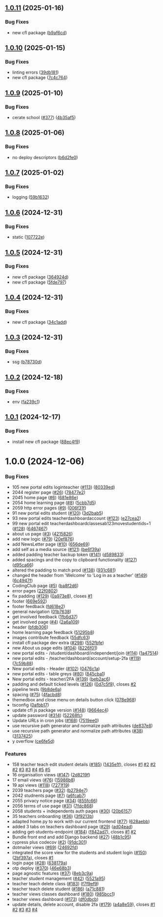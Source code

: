 ## [1.0.11](https://github.com/ocadotechnology/codeforlife-portal-backend/compare/v1.0.10...v1.0.11) (2025-01-16)


### Bug Fixes

* new cfl package ([b9af6cd](https://github.com/ocadotechnology/codeforlife-portal-backend/commit/b9af6cdabecac29c137a97654baa7207acb2d1aa))

## [1.0.10](https://github.com/ocadotechnology/codeforlife-portal-backend/compare/v1.0.9...v1.0.10) (2025-01-15)


### Bug Fixes

* linting errors ([39db181](https://github.com/ocadotechnology/codeforlife-portal-backend/commit/39db18195c624db96e75d797525c83030ba37125))
* new cfl package ([7c4c764](https://github.com/ocadotechnology/codeforlife-portal-backend/commit/7c4c7647a29da07e33b165e70c7053b8b3f9be93))

## [1.0.9](https://github.com/ocadotechnology/codeforlife-portal-backend/compare/v1.0.8...v1.0.9) (2025-01-10)


### Bug Fixes

* cerate school ([#377](https://github.com/ocadotechnology/codeforlife-portal-backend/issues/377)) ([4b35af5](https://github.com/ocadotechnology/codeforlife-portal-backend/commit/4b35af5a4aaddfeb970198fb166e52964c0129d0))

## [1.0.8](https://github.com/ocadotechnology/codeforlife-portal-backend/compare/v1.0.7...v1.0.8) (2025-01-06)


### Bug Fixes

* no deploy descriptors ([b6d2fe0](https://github.com/ocadotechnology/codeforlife-portal-backend/commit/b6d2fe0551600093f84c2394f3c7e95386f609bc))

## [1.0.7](https://github.com/ocadotechnology/codeforlife-portal-backend/compare/v1.0.6...v1.0.7) (2025-01-02)


### Bug Fixes

* logging ([59b1632](https://github.com/ocadotechnology/codeforlife-portal-backend/commit/59b1632b4313d44a5a6421920e2e8d9f9b547610))

## [1.0.6](https://github.com/ocadotechnology/codeforlife-portal-backend/compare/v1.0.5...v1.0.6) (2024-12-31)


### Bug Fixes

* static ([107722e](https://github.com/ocadotechnology/codeforlife-portal-backend/commit/107722ebb2eb40c1af529b825ec29593ac80d910))

## [1.0.5](https://github.com/ocadotechnology/codeforlife-portal-backend/compare/v1.0.4...v1.0.5) (2024-12-31)


### Bug Fixes

* new cfl package ([364924d](https://github.com/ocadotechnology/codeforlife-portal-backend/commit/364924d3442c46767e9bff25c888d1530b6963f7))
* new cfl package ([5fde797](https://github.com/ocadotechnology/codeforlife-portal-backend/commit/5fde79763a2d04da08860e3b2f2c1d030289d59a))

## [1.0.4](https://github.com/ocadotechnology/codeforlife-portal-backend/compare/v1.0.3...v1.0.4) (2024-12-31)


### Bug Fixes

* new cfl package ([34c1add](https://github.com/ocadotechnology/codeforlife-portal-backend/commit/34c1add870db0c4b18db6ce0411489740617b63f))

## [1.0.3](https://github.com/ocadotechnology/codeforlife-portal-backend/compare/v1.0.2...v1.0.3) (2024-12-31)


### Bug Fixes

* ssg ([b78730d](https://github.com/ocadotechnology/codeforlife-portal-backend/commit/b78730d921aa87def0e32bfdd38677facdac4fd9))

## [1.0.2](https://github.com/ocadotechnology/codeforlife-portal-backend/compare/v1.0.1...v1.0.2) (2024-12-18)


### Bug Fixes

* env ([fa239c1](https://github.com/ocadotechnology/codeforlife-portal-backend/commit/fa239c13c33e0afc9f0980def3bc81ef51ab2ca1))

## [1.0.1](https://github.com/ocadotechnology/codeforlife-portal-backend/compare/v1.0.0...v1.0.1) (2024-12-17)


### Bug Fixes

* install new cfl package ([88ec4f9](https://github.com/ocadotechnology/codeforlife-portal-backend/commit/88ec4f915dc7c7ce0d39d63c63cd93e396fde9e6))

# 1.0.0 (2024-12-06)


### Bug Fixes

* 105 new portal edits loginteacher ([#113](https://github.com/ocadotechnology/codeforlife-portal-backend/issues/113)) ([80339ed](https://github.com/ocadotechnology/codeforlife-portal-backend/commit/80339edd8e8109a3166595bdbacfb9a434562a3e))
* 2044 register page ([#26](https://github.com/ocadotechnology/codeforlife-portal-backend/issues/26)) ([78477e2](https://github.com/ocadotechnology/codeforlife-portal-backend/commit/78477e2219d4f066d7d64666e0f5d2089336346e))
* 2045 home page ([#6](https://github.com/ocadotechnology/codeforlife-portal-backend/issues/6)) ([681e86e](https://github.com/ocadotechnology/codeforlife-portal-backend/commit/681e86e85a703216a5602d689e2f1dec00d646b1))
* 2054 home learning page ([#8](https://github.com/ocadotechnology/codeforlife-portal-backend/issues/8)) ([5cbb7d5](https://github.com/ocadotechnology/codeforlife-portal-backend/commit/5cbb7d58b2e259da6cbbcf9ea7e843afdd70b43d))
* 2059 http error pages ([#9](https://github.com/ocadotechnology/codeforlife-portal-backend/issues/9)) ([006f31f](https://github.com/ocadotechnology/codeforlife-portal-backend/commit/006f31fad70ce55ac59b8e2b76a40c435c63bc47))
* 91 new portal edits student  ([#120](https://github.com/ocadotechnology/codeforlife-portal-backend/issues/120)) ([3d2bab5](https://github.com/ocadotechnology/codeforlife-portal-backend/commit/3d2bab516bc91f4b43c043a6e991862f9088f0c0))
* 93 new portal edits teacherdashboardaccount ([#123](https://github.com/ocadotechnology/codeforlife-portal-backend/issues/123)) ([e27cea2](https://github.com/ocadotechnology/codeforlife-portal-backend/commit/e27cea2c4bc559268f24d0e7e7d9654b45e7f397))
* 99 new portal edit teacherdashboardclassesab123movestudentids=1 ([#128](https://github.com/ocadotechnology/codeforlife-portal-backend/issues/128)) ([6467467](https://github.com/ocadotechnology/codeforlife-portal-backend/commit/64674675145dd1802b7133311f806ff102824e47))
* about us page ([#3](https://github.com/ocadotechnology/codeforlife-portal-backend/issues/3)) ([4215826](https://github.com/ocadotechnology/codeforlife-portal-backend/commit/421582685b5d6b09990d57a9b8777d13b832eca2))
* add new logic ([#79](https://github.com/ocadotechnology/codeforlife-portal-backend/issues/79)) ([20ef876](https://github.com/ocadotechnology/codeforlife-portal-backend/commit/20ef8766fa856241be94fd195c13769c926ec955))
* add NewsLetter page ([#10](https://github.com/ocadotechnology/codeforlife-portal-backend/issues/10)) ([656de69](https://github.com/ocadotechnology/codeforlife-portal-backend/commit/656de6956af17c02ffa2837cbaa98daa32b083cd))
* add self as a media source ([#121](https://github.com/ocadotechnology/codeforlife-portal-backend/issues/121)) ([be6f39a](https://github.com/ocadotechnology/codeforlife-portal-backend/commit/be6f39a6a08908efe0ff7c0f8a13e81ccdd6419d))
* added padding teacher backup token ([#141](https://github.com/ocadotechnology/codeforlife-portal-backend/issues/141)) ([d589833](https://github.com/ocadotechnology/codeforlife-portal-backend/commit/d58983340cc97702e94dffc2a3fc698787b8b980))
* added spacings and the copy to clipboard functionality  ([#127](https://github.com/ocadotechnology/codeforlife-portal-backend/issues/127)) ([d95ca66](https://github.com/ocadotechnology/codeforlife-portal-backend/commit/d95ca66ad3febe8257bd5f419e1dd896f0bc59fa))
* altered the padding to match prod ([#138](https://github.com/ocadotechnology/codeforlife-portal-backend/issues/138)) ([931c681](https://github.com/ocadotechnology/codeforlife-portal-backend/commit/931c6810bbc0917476ef56a7ec210e6aa8ff76a3))
* changed the header from 'Welcome' to 'Log in as a teacher' ([#149](https://github.com/ocadotechnology/codeforlife-portal-backend/issues/149)) ([6c4947f](https://github.com/ocadotechnology/codeforlife-portal-backend/commit/6c4947f2342c45d6890754755562cca789c124ac))
* CodingClub page ([#5](https://github.com/ocadotechnology/codeforlife-portal-backend/issues/5)) ([ba8f2d6](https://github.com/ocadotechnology/codeforlife-portal-backend/commit/ba8f2d66ddc60d5c4651b62eb16367b9629c38b8))
* error pages ([22f0802](https://github.com/ocadotechnology/codeforlife-portal-backend/commit/22f0802bcc42892c7c966589066a7e7b7bc049dd))
* fix padding ([#129](https://github.com/ocadotechnology/codeforlife-portal-backend/issues/129)) ([0a973e8](https://github.com/ocadotechnology/codeforlife-portal-backend/commit/0a973e8b6655d63ebe865b188d7402cf0613c82c)), closes [#1](https://github.com/ocadotechnology/codeforlife-portal-backend/issues/1)
* footer ([669e592](https://github.com/ocadotechnology/codeforlife-portal-backend/commit/669e5924b0aef12a72e4c94fdbb11dfac21c0a84))
* footer feedback ([fd618e2](https://github.com/ocadotechnology/codeforlife-portal-backend/commit/fd618e2ecae9a52c1a82ea0a7e47b6e860913d81))
* general navigation ([01b7638](https://github.com/ocadotechnology/codeforlife-portal-backend/commit/01b76380faec2bce4102ee35ac9b7e85863ffb16))
* get involved feedback ([1fb6d37](https://github.com/ocadotechnology/codeforlife-portal-backend/commit/1fb6d377727d0be20de9ebd7c2d2e077ce8c25a8))
* get involved page ([#4](https://github.com/ocadotechnology/codeforlife-portal-backend/issues/4)) ([2a6a109](https://github.com/ocadotechnology/codeforlife-portal-backend/commit/2a6a1098e49084ef76bd5cd9df4b0669a0797203))
* header ([bfdb306](https://github.com/ocadotechnology/codeforlife-portal-backend/commit/bfdb30671103a759e572fdf36fcf79b44edfbe5b))
* home learning page feedback ([51295b8](https://github.com/ocadotechnology/codeforlife-portal-backend/commit/51295b89c8046e40d5962decd58cf179befa353c))
* images contribute feedback ([55dfc63](https://github.com/ocadotechnology/codeforlife-portal-backend/commit/55dfc634f7b162cfeb89b848da07cf75f05e0685))
* install cfl package dev extra ([#298](https://github.com/ocadotechnology/codeforlife-portal-backend/issues/298)) ([552fbfe](https://github.com/ocadotechnology/codeforlife-portal-backend/commit/552fbfee0c4bd5607efc8229b369aa309890b26f))
* new About us page edits ([#104](https://github.com/ocadotechnology/codeforlife-portal-backend/issues/104)) ([8226f01](https://github.com/ocadotechnology/codeforlife-portal-backend/commit/8226f0174a673432caced475f10805f099077df4))
* new portal edits - /student/dashboard/independent/join ([#114](https://github.com/ocadotechnology/codeforlife-portal-backend/issues/114)) ([1a47514](https://github.com/ocadotechnology/codeforlife-portal-backend/commit/1a475141b46a59685034a29442d2f87de500b670))
* new portal edits - /teacher/dashboard/account/setup-2fa ([#119](https://github.com/ocadotechnology/codeforlife-portal-backend/issues/119)) ([7c59b88](https://github.com/ocadotechnology/codeforlife-portal-backend/commit/7c59b88cb136f317462867f102d9aff9965145bc))
* New portal edits - Header ([#102](https://github.com/ocadotechnology/codeforlife-portal-backend/issues/102)) ([0476c1a](https://github.com/ocadotechnology/codeforlife-portal-backend/commit/0476c1a848985ed828d95285cca215738e900e29))
* new portal edits - table greys ([#80](https://github.com/ocadotechnology/codeforlife-portal-backend/issues/80)) ([845cba1](https://github.com/ocadotechnology/codeforlife-portal-backend/commit/845cba13fde4ef5496070852a71e9c540aa0cc20))
* New portal edits - teacher/2FA ([#139](https://github.com/ocadotechnology/codeforlife-portal-backend/issues/139)) ([beb2ac6](https://github.com/ocadotechnology/codeforlife-portal-backend/commit/beb2ac6458244e0f96682bf870b6174fc2107995))
* padding and default ticked levels ([#126](https://github.com/ocadotechnology/codeforlife-portal-backend/issues/126)) ([0d7c5f9](https://github.com/ocadotechnology/codeforlife-portal-backend/commit/0d7c5f9137494a8c4217be5e95417966435811b6)), closes [#2](https://github.com/ocadotechnology/codeforlife-portal-backend/issues/2)
* pipeline tests ([9b8de6a](https://github.com/ocadotechnology/codeforlife-portal-backend/commit/9b8de6a82aaa62e0d643c9b16fd33fe922acd9d1))
* spacing ([#75](https://github.com/ocadotechnology/codeforlife-portal-backend/issues/75)) ([4facbd8](https://github.com/ocadotechnology/codeforlife-portal-backend/commit/4facbd8eedac92a6d63d326fdcb93f26e5a5cdb9))
* themedbox and close menu on details button click ([078e968](https://github.com/ocadotechnology/codeforlife-portal-backend/commit/078e968ee0d68b72c4b65501502c01ad51236fc6))
* tsconfig ([0afbb17](https://github.com/ocadotechnology/codeforlife-portal-backend/commit/0afbb179d726bf1ede3a514a37a7b9108929568c))
* update cfl js package version ([#148](https://github.com/ocadotechnology/codeforlife-portal-backend/issues/148)) ([9664ec4](https://github.com/ocadotechnology/codeforlife-portal-backend/commit/9664ec44cf1583918f7a836d1f34b3bd34455657))
* update password ([#314](https://github.com/ocadotechnology/codeforlife-portal-backend/issues/314)) ([52268fc](https://github.com/ocadotechnology/codeforlife-portal-backend/commit/52268fce15aa5d1973b74234959b9644d30e5c13))
* Update URLs in cron jobs ([#168](https://github.com/ocadotechnology/codeforlife-portal-backend/issues/168)) ([7519ee0](https://github.com/ocadotechnology/codeforlife-portal-backend/commit/7519ee07f74d7f3804a9d1efa2924db426cd9b7c))
* use recursive path generator and normalize path attributes ([de837e8](https://github.com/ocadotechnology/codeforlife-portal-backend/commit/de837e80490e8cc05bdcb906ef6318f83bedb165))
* use recursive path generator and normalize path attributes ([#38](https://github.com/ocadotechnology/codeforlife-portal-backend/issues/38)) ([3137425](https://github.com/ocadotechnology/codeforlife-portal-backend/commit/31374256726719c7a4103df23d22baa19ed891d0))
* y overflow ([ce6fe5d](https://github.com/ocadotechnology/codeforlife-portal-backend/commit/ce6fe5dd3704bcdf011126642ac949252028fc64))


### Features

* 158 teacher teach edit student details ([#185](https://github.com/ocadotechnology/codeforlife-portal-backend/issues/185)) ([1435e1f](https://github.com/ocadotechnology/codeforlife-portal-backend/commit/1435e1f6783d5f635c6250f03bcdbae6fb341b40)), closes [#1](https://github.com/ocadotechnology/codeforlife-portal-backend/issues/1) [#2](https://github.com/ocadotechnology/codeforlife-portal-backend/issues/2) [#2](https://github.com/ocadotechnology/codeforlife-portal-backend/issues/2) [#2](https://github.com/ocadotechnology/codeforlife-portal-backend/issues/2) [#3](https://github.com/ocadotechnology/codeforlife-portal-backend/issues/3) [#3](https://github.com/ocadotechnology/codeforlife-portal-backend/issues/3) [#4](https://github.com/ocadotechnology/codeforlife-portal-backend/issues/4) [#5](https://github.com/ocadotechnology/codeforlife-portal-backend/issues/5) [#5](https://github.com/ocadotechnology/codeforlife-portal-backend/issues/5)
* 16 organisation views ([#147](https://github.com/ocadotechnology/codeforlife-portal-backend/issues/147)) ([2d8219f](https://github.com/ocadotechnology/codeforlife-portal-backend/commit/2d8219f45f7a25e9eec8e650f244629c03ec1884))
* 17 email views ([#76](https://github.com/ocadotechnology/codeforlife-portal-backend/issues/76)) ([15986b8](https://github.com/ocadotechnology/codeforlife-portal-backend/commit/15986b8f6c4f240f7d3082ca642f78d7c183cfea))
* 19 api views ([#118](https://github.com/ocadotechnology/codeforlife-portal-backend/issues/118)) ([7271f19](https://github.com/ocadotechnology/codeforlife-portal-backend/commit/7271f192b1538f3aaa778b0e71a3aaa392073b53))
* 2039 teachers page ([#32](https://github.com/ocadotechnology/codeforlife-portal-backend/issues/32)) ([b2794e7](https://github.com/ocadotechnology/codeforlife-portal-backend/commit/b2794e73a164740ae6fa242d63909159d8f9c09c))
* 2042 studnents page ([#7](https://github.com/ocadotechnology/codeforlife-portal-backend/issues/7)) ([a6fcab7](https://github.com/ocadotechnology/codeforlife-portal-backend/commit/a6fcab73277f97ddc0e12502e61f718a8b1f2390))
* 2055 privacy notice page ([#34](https://github.com/ocadotechnology/codeforlife-portal-backend/issues/34)) ([855fc66](https://github.com/ocadotechnology/codeforlife-portal-backend/commit/855fc6617a0a05da9a382910bbf6161482d1467b))
* 2056 terms of use page ([#31](https://github.com/ocadotechnology/codeforlife-portal-backend/issues/31)) ([7fdc868](https://github.com/ocadotechnology/codeforlife-portal-backend/commit/7fdc868155354b3fb0a6798c35b36d973cd0831c))
* 2058 students + independents auth pages ([#30](https://github.com/ocadotechnology/codeforlife-portal-backend/issues/30)) ([20b6157](https://github.com/ocadotechnology/codeforlife-portal-backend/commit/20b6157e88ece30e6e8b2c4c2e9f603560da0dcc))
* 35 teachers onboarding ([#36](https://github.com/ocadotechnology/codeforlife-portal-backend/issues/36)) ([3f9213b](https://github.com/ocadotechnology/codeforlife-portal-backend/commit/3f9213bd83dd281d934e5d5900e3844cbe140b14))
* adapted home.py to work with our current frontend ([#77](https://github.com/ocadotechnology/codeforlife-portal-backend/issues/77)) ([628aebb](https://github.com/ocadotechnology/codeforlife-portal-backend/commit/628aebbe1130d0f74c005b899135eae2527c6b20))
* added 3 tabs on teachers dashboard page ([#29](https://github.com/ocadotechnology/codeforlife-portal-backend/issues/29)) ([ad04ead](https://github.com/ocadotechnology/codeforlife-portal-backend/commit/ad04ead3eef1906e11ec455754e2268651d2dbbd))
* adding get-students-endpoint ([#184](https://github.com/ocadotechnology/codeforlife-portal-backend/issues/184)) ([f842ad7](https://github.com/ocadotechnology/codeforlife-portal-backend/commit/f842ad787fb217b25314a76ad6cf5556b16487f4)), closes [#1](https://github.com/ocadotechnology/codeforlife-portal-backend/issues/1) [#2](https://github.com/ocadotechnology/codeforlife-portal-backend/issues/2)
* Bundle front end and add Django backend ([#27](https://github.com/ocadotechnology/codeforlife-portal-backend/issues/27)) ([48b1c95](https://github.com/ocadotechnology/codeforlife-portal-backend/commit/48b1c9529dbe79486a4a4afcb1ec95f2ac1bb18d))
* cypress plus codecov ([#2](https://github.com/ocadotechnology/codeforlife-portal-backend/issues/2)) ([91dc301](https://github.com/ocadotechnology/codeforlife-portal-backend/commit/91dc30109b5ca6a4955cda12adf838fe0eca11a8))
* dotmailer views ([#69](https://github.com/ocadotechnology/codeforlife-portal-backend/issues/69)) ([24692fd](https://github.com/ocadotechnology/codeforlife-portal-backend/commit/24692fd9e29147a3444fc93a90216db6554c2314))
* integrated the score view for the students and student login ([#150](https://github.com/ocadotechnology/codeforlife-portal-backend/issues/150)) ([2bf397a](https://github.com/ocadotechnology/codeforlife-portal-backend/commit/2bf397a81d29a908a01c3e20b084f55584cf9561)), closes [#1](https://github.com/ocadotechnology/codeforlife-portal-backend/issues/1)
* login page ([#28](https://github.com/ocadotechnology/codeforlife-portal-backend/issues/28)) ([638179a](https://github.com/ocadotechnology/codeforlife-portal-backend/commit/638179a921f7e0d8af7bb6da6ae5c9d1776c5b42))
* otp deploy ([#370](https://github.com/ocadotechnology/codeforlife-portal-backend/issues/370)) ([46e68b3](https://github.com/ocadotechnology/codeforlife-portal-backend/commit/46e68b3fafe5d41381c74dc2ac4d3f0260b3df28))
* page agnostic features ([#37](https://github.com/ocadotechnology/codeforlife-portal-backend/issues/37)) ([8eb3c9a](https://github.com/ocadotechnology/codeforlife-portal-backend/commit/8eb3c9a280bb38aec3efacf06539e967ac60b0bf))
* teacher student management ([#42](https://github.com/ocadotechnology/codeforlife-portal-backend/issues/42)) ([5521a95](https://github.com/ocadotechnology/codeforlife-portal-backend/commit/5521a95475d607fbd3e0ad21f1849255e66aeb56))
* teacher teach delete class ([#183](https://github.com/ocadotechnology/codeforlife-portal-backend/issues/183)) ([f7f9ef9](https://github.com/ocadotechnology/codeforlife-portal-backend/commit/f7f9ef950cc684ed312b4ffd550d4b55477a3ee0))
* teacher teach delete student ([#186](https://github.com/ocadotechnology/codeforlife-portal-backend/issues/186)) ([a71c881](https://github.com/ocadotechnology/codeforlife-portal-backend/commit/a71c881681fc265ebc50cd8f8864797d3d4dae0f))
* teacher views classes dashboard ([#180](https://github.com/ocadotechnology/codeforlife-portal-backend/issues/180)) ([985bcc1](https://github.com/ocadotechnology/codeforlife-portal-backend/commit/985bcc1f1022d274303f62ebcfd45ff9d03a722f))
* teacher views dashboard ([#173](https://github.com/ocadotechnology/codeforlife-portal-backend/issues/173)) ([df0dbcb](https://github.com/ocadotechnology/codeforlife-portal-backend/commit/df0dbcbe39b954c75423e4ff21173568630b355c))
* update details, delete account, disable 2fa ([#179](https://github.com/ocadotechnology/codeforlife-portal-backend/issues/179)) ([a4a8e59](https://github.com/ocadotechnology/codeforlife-portal-backend/commit/a4a8e59e3395275ede543b2929dfa759df9a6c67)), closes [#1](https://github.com/ocadotechnology/codeforlife-portal-backend/issues/1) [#2](https://github.com/ocadotechnology/codeforlife-portal-backend/issues/2) [#3](https://github.com/ocadotechnology/codeforlife-portal-backend/issues/3) [#3](https://github.com/ocadotechnology/codeforlife-portal-backend/issues/3) [#4](https://github.com/ocadotechnology/codeforlife-portal-backend/issues/4)

